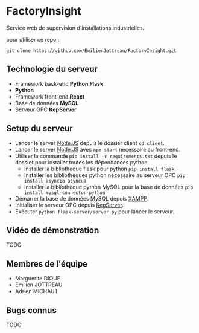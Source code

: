 # FactoryInsight

Service web de supervision d'installations industrielles.

pour utiliser ce repo :

`git clone https://github.com/EmilienJottreau/FactoryInsight.git`

## Technologie du serveur

- Framework back-end **Python Flask**
- **Python**
- Framework front-end **React**
- Base de données **MySQL**
- Serveur OPC **KepServer**

## Setup du serveur
- Lancer le server [Node.JS](https://nodejs.org/en/download/current) depuis le dossier client `cd client`.
- Lancer le server [Node.JS](https://nodejs.org/en/download/current) avec `npm start` nécessaire au front-end.
- Utiliser la commande `pip install -r requirements.txt` depuis le dossier pour installer toutes les dépendances python.
  - Installer la bibliothèque flask pour python `pip install flask`
  - Installer les bibliothèques python nécessaire au serveur OPC `pip install asyncio asyncua`
  - Installer la bibliothèque python MySQL pour la base de données `pip install mysql-connector-python`
- Démarrer la base de données MySQL depuis [XAMPP](https://www.apachefriends.org/fr/download.html).                  
- Initialiser le serveur OPC depuis [KepServer](https://www.kepware.fr/produit/kepserverex/).
- Exécuter `python flask-server/server.py` pour lancer le serveur.

## Vidéo de démonstration

TODO

## Membres de l'équipe

- Marguerite DIOUF
- Emilien JOTTREAU
- Adrien MICHAUT

## Bugs connus

TODO